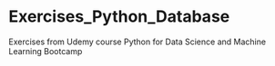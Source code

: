 # Exercises_Python_Database
Exercises from Udemy course Python for Data Science and Machine Learning Bootcamp
